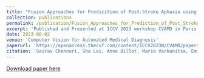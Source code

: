 ```yaml
---
title: "Fusion Approaches for Predicition of Post-Stroke Aphasia using Multi-modal Neuroimaging Data"
collection: publications
permalink: /publication/Fusion_Approaches_for_Prediction_of_Post_Stroke_Aphasia_Severity_using_Multi-Modal_Neuroimaging_data.md
excerpt: 'Published and Presented at ICCV 2023 workshop CVAMD in Paris'
date: 2023-08-02
venue: 'Computer Vision for Automated Medical Diagnosis'
paperurl: 'https://openaccess.thecvf.com/content/ICCV2023W/CVAMD/papers/Chennuri_Fusion_Approaches_to_Predict_Post-Stroke_Aphasia_Severity_from_Multimodal_Neuroimaging_ICCVW_2023_paper.pdf'
citation: 'Saurav Chennuri, Sha Lai, Anne Billot, Maria Varkanitsa, Emily Braun, Swathi Kiran, Archana Venkataraman, Janusz Konrad, Prakash Ishwar, Margrit Betke. (2023). ;<i>ICCV CVAMD1</i>.'
---
```

<!-- This paper is about the number 3. The number 4 is left for future work. -->

[Download paper here](https://openaccess.thecvf.com/content/ICCV2023W/CVAMD/papers/Chennuri_Fusion_Approaches_to_Predict_Post-Stroke_Aphasia_Severity_from_Multimodal_Neuroimaging_ICCVW_2023_paper.pdf)


 